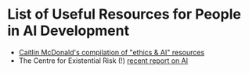 
# List of Useful Resources for People in AI Development

- [Caitlin McDonald's compilation of "ethics & AI" resources](https://caitiewrites.gitbooks.io/ai-ethics-reading-list/content/)
- The Centre for Existential Risk (!) [recent report on AI](https://www.cser.ac.uk/news/malicious-use-artificial-intelligence/)
